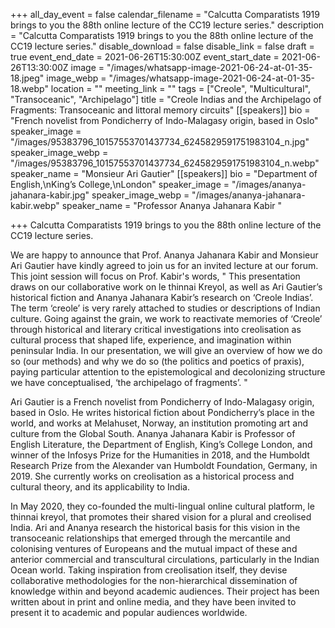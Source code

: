 +++
all_day_event = false
calendar_filename = "Calcutta Comparatists 1919 brings to you the 88th online lecture of the CC19 lecture series."
description = "Calcutta Comparatists 1919 brings to you the 88th online lecture of the CC19 lecture series."
disable_download = false
disable_link = false
draft = true
event_end_date = 2021-06-26T15:30:00Z
event_start_date = 2021-06-26T13:30:00Z
image = "/images/whatsapp-image-2021-06-24-at-01-35-18.jpeg"
image_webp = "/images/whatsapp-image-2021-06-24-at-01-35-18.webp"
location = ""
meeting_link = ""
tags = ["Creole", "Multicultural", "Transoceanic", "Archipelago"]
title = "Creole Indias and the Archipelago of Fragments: Transoceanic and littoral memory circuits"
[[speakers]]
bio = "French novelist from Pondicherry of Indo-Malagasy origin, based in Oslo"
speaker_image = "/images/95383796_10157553701437734_6245829591751983104_n.jpg"
speaker_image_webp = "/images/95383796_10157553701437734_6245829591751983104_n.webp"
speaker_name = "Monsieur Ari Gautier"
[[speakers]]
bio = "Department of English,\nKing’s College,\nLondon"
speaker_image = "/images/ananya-jahanara-kabir.jpg"
speaker_image_webp = "/images/ananya-jahanara-kabir.webp"
speaker_name = "Professor Ananya Jahanara Kabir  "

+++
Calcutta Comparatists 1919 brings to you the 88th online lecture of the CC19 lecture series.

We are happy to announce that Prof. Ananya Jahanara Kabir and Monsieur Ari Gautier have kindly agreed to join us for an invited lecture at our forum. This joint session will focus on Prof. Kabir's words, " This presentation draws on our collaborative work on le thinnai Kreyol, as well as Ari Gautier’s historical fiction and Ananya Jahanara Kabir’s research on ‘Creole Indias’. The term ‘creole’ is very rarely attached to studies or descriptions of Indian culture. Going against the grain, we work to reactivate memories of ‘Creole’ through historical and literary critical investigations into creolisation as cultural process that shaped life, experience, and imagination within peninsular India. In our presentation, we will give an overview of how we do so (our methods) and why we do so (the politics and poetics of praxis), paying particular attention to the epistemological and decolonizing structure we have conceptualised, ‘the archipelago of fragments’. "

Ari Gautier is a French novelist from Pondicherry of Indo-Malagasy origin, based in Oslo. He writes historical fiction about Pondicherry’s place in the world, and works at Melahuset, Norway, an institution promoting art and culture from the Global South. Ananya Jahanara Kabir is Professor of English Literature, the Department of English, King’s College London, and winner of the Infosys Prize for the Humanities in 2018, and the Humboldt Research Prize from the Alexander van Humboldt Foundation, Germany, in 2019. She currently works on creolisation as a historical process and cultural theory, and its applicability to India.

In May 2020, they co-founded the multi-lingual online cultural platform, le thinnai kreyol, that promotes their shared vision for a plural and creolised India. Ari and Ananya research the historical basis for this vision in the transoceanic relationships that emerged through the mercantile and colonising ventures of Europeans and the mutual impact of these and anterior commercial and transcultural circulations, particularly in the Indian Ocean world. Taking inspiration from creolisation itself, they devise collaborative methodologies for the non-hierarchical dissemination of knowledge within and beyond academic audiences. Their project has been written about in print and online media, and they have been invited to present it to academic and popular audiences worldwide.